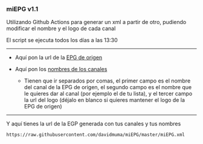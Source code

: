 ### miEPG   v1.1

Utilizando Github Actions para generar un xml a partir de otro, pudiendo modificar el nombre y el logo de cada canal

El script se ejecuta todos los días a las 13:30

***
- Aquí pon la url de la [EPG de origen](https://github.com/davidmuma/miEPG/blob/main/epgs.txt)

- Aquí pon los [nombres de los canales](https://github.com/davidmuma/miEPG/blob/main/canales.txt)

  - Tienen que ir separados por comas, el primer campo es el nombre del canal de la EPG de origen, el segundo campo es el nombre que le quieres dar al canal (por ejemplo el de tu lista), y el tercer campo la url del logo (déjalo en blanco si quieres mantener el logo de la EPG de origen)
***
Y aquí tienes la url de la EGP generada con tus canales y tus nombres
```
https://raw.githubusercontent.com/davidmuma/miEPG/master/miEPG.xml
```
